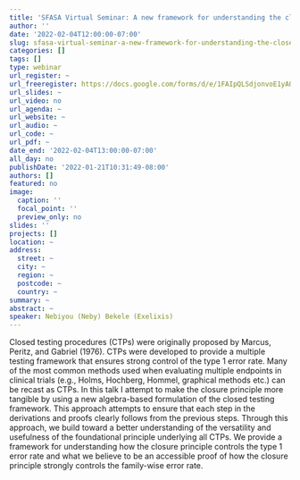 ```yaml
---
title: 'SFASA Virtual Seminar: A new framework for understanding the closed testing procedures with proof and an example of testing multiple hypotheses in clinical trial design'
author: ''
date: '2022-02-04T12:00:00-07:00'
slug: sfasa-virtual-seminar-a-new-framework-for-understanding-the-closed-testing-procedures-with-proof-and-an-example
categories: []
tags: []
type: webinar
url_register: ~
url_freeregister: https://docs.google.com/forms/d/e/1FAIpQLSdjonvoE1yAQebrb780LKIJfatYhgu6ejj38vPenHVG4nQWcA/viewform?vc=0&c=0&w=1&flr=0
url_slides: ~
url_video: no
url_agenda: ~
url_website: ~
url_audio: ~
url_code: ~
url_pdf: ~
date_end: '2022-02-04T13:00:00-07:00'
all_day: no
publishDate: '2022-01-21T10:31:49-08:00'
authors: []
featured: no
image:
  caption: ''
  focal_point: ''
  preview_only: no
slides: ''
projects: []
location: ~
address:
  street: ~
  city: ~
  region: ~
  postcode: ~
  country: ~
summary: ~
abstract: ~
speaker: Nebiyou (Neby) Bekele (Exelixis)
---
```

<!--more-->
Closed testing procedures (CTPs) were originally proposed by Marcus, Peritz, and Gabriel (1976). CTPs were developed to provide a multiple testing framework that ensures strong control of the type 1 error rate. Many of the most common methods used when evaluating multiple endpoints in clinical trials (e.g., Holms, Hochberg, Hommel, graphical methods etc.) can be recast as CTPs. In this talk I attempt to make the closure principle more tangible by using a new algebra-based formulation of the closed testing framework. This approach attempts to ensure that each step in the derivations and proofs clearly follows from the previous steps. Through this approach, we build toward a better understanding of the versatility and usefulness of the foundational principle underlying all CTPs. We provide a framework for understanding how the closure principle controls the type 1 error rate and what we believe to be an accessible proof of how the closure principle strongly controls the family-wise error rate.